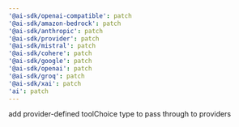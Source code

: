 ```yaml
---
'@ai-sdk/openai-compatible': patch
'@ai-sdk/amazon-bedrock': patch
'@ai-sdk/anthropic': patch
'@ai-sdk/provider': patch
'@ai-sdk/mistral': patch
'@ai-sdk/cohere': patch
'@ai-sdk/google': patch
'@ai-sdk/openai': patch
'@ai-sdk/groq': patch
'@ai-sdk/xai': patch
'ai': patch
---
```


add provider-defined toolChoice type to pass through to providers

